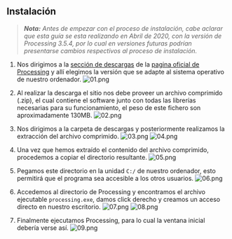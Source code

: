 ## Instalación

> *__Nota:__ Antes de empezar con el proceso de instalación, cabe aclarar que esta guía se esta realizando en Abril de 2020, con la versión de Processing 3.5.4, por lo cual en versiones futuras podrían presentarse cambios respectivos al proceso de instalación.*

1) Nos dirigimos a la [sección de descargas](https://processing.org/download/) de la [pagina oficial de Processing](https://processing.org/) y allí elegimos la versión que se adapte al sistema operativo de nuestro ordenador.
![01.png](https://cdn.cursoelectiva.me/image/empezar/instalacion/01.png)

2) Al realizar la descarga el sitio nos debe proveer un archivo comprimido (.zip), el cual contiene el software junto con todas las librerías necesarias para su funcionamiento, el peso de este fichero son aproximadamente 130MB.
![02.png](https://cdn.cursoelectiva.me/image/empezar/instalacion/02.png)

3) Nos dirigimos a la carpeta de descargas y posteriormente realizamos la extracción del archivo comprimido.
![03.png](https://cdn.cursoelectiva.me/image/empezar/instalacion/03.png)
![04.png](https://cdn.cursoelectiva.me/image/empezar/instalacion/04.png)

4) Una vez que hemos extraído el contenido del archivo comprimido, procedemos a copiar el directorio resultante.
![05.png](https://cdn.cursoelectiva.me/image/empezar/instalacion/05.png)

5) Pegamos este directorio en la unidad `C:/` de nuestro ordenador, esto permitirá que el programa sea accesible a los otros usuarios.
![06.png](https://cdn.cursoelectiva.me/image/empezar/instalacion/06.png)

6) Accedemos al directorio de Processing y encontramos el archivo ejecutable `processing.exe`, damos click derecho y creamos un acceso directo en nuestro escritorio.
![07.png](https://cdn.cursoelectiva.me/image/empezar/instalacion/07.png)
![08.png](https://cdn.cursoelectiva.me/image/empezar/instalacion/08.png)

7) Finalmente ejecutamos Processing, para lo cual la ventana inicial debería verse así.
![09.png](https://cdn.cursoelectiva.me/image/empezar/instalacion/09.png)